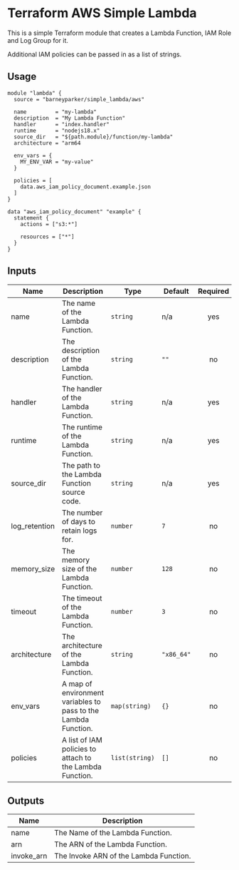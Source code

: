 # Terraform AWS Simple Lambda

This is a simple Terraform module that creates a Lambda Function, IAM Role and Log Group for it.

Additional IAM policies can be passed in as a list of strings.

## Usage

```hcl
module "lambda" {
  source = "barneyparker/simple_lambda/aws"

  name         = "my-lambda"
  description  = "My Lambda Function"
  handler      = "index.handler"
  runtime      = "nodejs18.x"
  source_dir   = "${path.module}/function/my-lambda"
  architecture = "arm64

  env_vars = {
    MY_ENV_VAR = "my-value"
  }

  policies = [
    data.aws_iam_policy_document.example.json
  ]
}

data "aws_iam_policy_document" "example" {
  statement {
    actions = ["s3:*"]

    resources = ["*"]
  }
}
```

## Inputs

| Name | Description | Type | Default | Required |
|------|-------------|------|---------|:--------:|
| name | The name of the Lambda Function. | `string` | n/a | yes |
| description | The description of the Lambda Function. | `string` | `""` | no |
| handler | The handler of the Lambda Function. | `string` | n/a | yes |
| runtime | The runtime of the Lambda Function. | `string` | n/a | yes |
| source\_dir | The path to the Lambda Function source code. | `string` | n/a | yes |
| log\_retention | The number of days to retain logs for. | `number` | `7` | no |
| memory\_size | The memory size of the Lambda Function. | `number` | `128` | no |
| timeout | The timeout of the Lambda Function. | `number` | `3` | no |
| architecture | The architecture of the Lambda Function. | `string` | `"x86_64"` | no |
| env\_vars | A map of environment variables to pass to the Lambda Function. | `map(string)` | `{}` | no |
| policies | A list of IAM policies to attach to the Lambda Function. | `list(string)` | `[]` | no |

## Outputs

| Name | Description |
|------|-------------|
| name | The Name of the Lambda Function. |
| arn | The ARN of the Lambda Function. |
| invoke_arn | The Invoke ARN of the Lambda Function. |